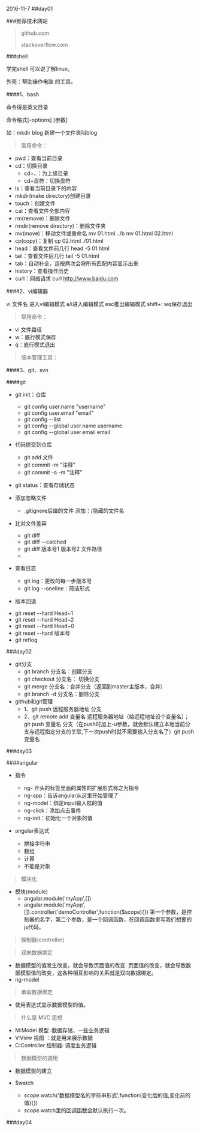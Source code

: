 2016-11-7
##day01

###推荐技术网站

>github.com
>
>stackoverflow.com

###shell

学完shell 可以说了解linux。

外壳：帮助操作电脑 的工具。

####1、bash

命令得是英文目录

命令格式[-options]  [参数]

如：mkdir blog
新建一个文件夹叫blog

>常用命令：

- pwd：查看当前目录
- cd：切换目录
	-  cd+..：为上级目录
	-  cd+盘符：切换盘符
- ls：查看当前目录下的内容
- mkdir(make directory)创建目录
- touch：创建文件
- cat：查看文件全部内容
- rm(remove)：删除文件
- rmdir(remove directory)：删除文件夹
- mv(move)：移动文件或重命名 mv 01.html ../b    mv 01.html 02.html
- cp(copy)：复制 cp 02.html ./01.html
- head：查看文件前几行 head -5 01.html
- tail：查看文件后几行 tail -5 01.html
- tab：自动补全，连按两次会将所有匹配内容显示出来
- history：查看操作历史
- curl：网络请求 curl http://www.baidu.com

####2、vi编辑器

vi 文件名 进入vi编辑模式
a/i进入编辑模式
esc推出编辑模式
shift+: wq保存退出

>常用命令：

- vi 文件路径
- w：底行模式保存 
- q：底行模式退出

>版本管理工具：

####3、git、svn

####git

- git init：仓库
  + git config user.name "username"
  + git config user.email "email"
  + git config --list
  + git config --global user.name username
  + git config --global user.email email


- 代码提交到仓库
  + git add 文件
  + git commit -m "注释"
  + git commit -a -m "注释"
  
- git status：查看存储状态

- 添加忽略文件
  + .gitignore后缀的文件 添加：/隐藏的文件名

- 比对文件差异
  + git diff
  + git diff --catched
  + git diff 版本号1 版本号2 文件路径
  + 
- 查看日志  
  + git log：更改的每一步版本号
  + git log --oneline：简洁形式
  

- 版本回退
 + git reset --hard Head~1
 + git reset --hard Head~2
 + git reset --hard Head~0
 + git reset --hard 版本号
 + git reflog

###day02

- git分支
	+ git branch 分支名：创建分支
	+ git checkout 分支名： 切换分支
	+ git merge 分支名：合并分支（返回到master主版本，合并）
	+ git branch -d 分支名：删除分支
- github和git管理
	+ 1、git push 远程服务器地址 分支
	+ 2、git remote add 变量名 远程服务器地址（给远程地址设个变量名）；git push 变量名 分支（在push时加上-u参数，就会默认建立本地当前分支与远程指定分支的关联,下一次push时就不需要输入分支名了）git push 变量名
	
###day03

####angular

- 指令
	+ ng- 开头的标签里面的属性的扩展形式称之为指令
	+ ng-app：告诉angular从这里开始管理了 
	+ ng-model：绑定input输入框的值
	+ ng-click：添加点击事件
	+ ng-init：初始化一个对象的值

- angular表达式
	+ 拼接字符串
	+ 数组
	+ 计算
	+ 不能是对象

>模块化

- 模块(module)
	+ angular.module('myApp',[])
	+ angular.module('myApp',[]).controller('demoController',function($scope){})
	 第一个参数，是控制器的名字，第二个参数，是一个回调函数，在回调函数里写我们想要的js代码。


>控制器(controller)

>双向数据绑定

- 数据模型的值发生改变，就会导致页面值的改变.
  页面值的改变，就会导致数据模型值的改变，这各种相互影响的关系就是双向数据绑定。
- ng-model

> 单向数据绑定

- 使用表达式显示数据模型的值。

>什么是 MVC 思想

- M:Model 模型  :数据存储，一些业务逻辑
- V:View  视图 ：就是用来展示数据
- C:Controller 控制器: 调度业务逻辑

>数据模型的调用

- 数据模型的建立

- $watch		
	+ $scope.$watch('数据模型名的字符串形式',function(变化后的值,变化前的值){}) 
	+ $scope.$watch里的回调函数会默认执行一次。

###day04